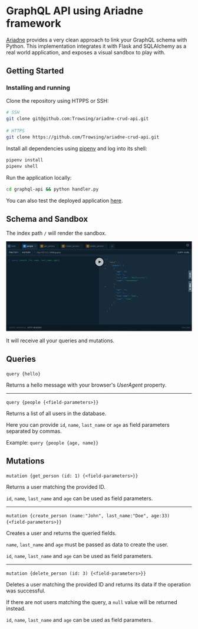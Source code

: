 # GraphQL API using Ariadne framework

[Ariadne](https://ariadnegraphql.org/) provides a very clean approach to link your GraphQL schema with Python. This implementation integrates it with Flask and SQLAlchemy as a real world application, and exposes a visual sandbox to play with.

## Getting Started

### Installing and running

Clone the repository using HTPPS or SSH:

```bash
# SSH
git clone git@github.com:Trowsing/ariadne-crud-api.git

# HTTPS
git clone https://github.com/Trowsing/ariadne-crud-api.git
```

Install all dependencies using [pipenv](https://pipenv.kennethreitz.org/en/latest/#install-pipenv-today) and log into its shell:

```bash
pipenv install
pipenv shell
```

Run the application locally:
```bash
cd graphql-api && python handler.py
```

You can also test the deployed application [here](https://ariadne-graph.herokuapp.com/).

## Schema and Sandbox

The index path `/` will render the sandbox.
 
![Sandbox](sandbox.png "Using the Sandbox")

It will receive all your queries and mutations.

## Queries

`query {hello}` 

Returns a hello message with your browser's *UserAgent* property.

---

`query {people {<field-parameters>}}`

Returns a list of all users in the database.
 
Here you can provide `id`, `name`, `last_name` or `age` as field parameters separated by commas.

Example: `query {people {age, name}}`


## Mutations


`mutation {get_person (id: 1) {<field-parameters>}}`

Returns a user matching the provided ID.

`id`, `name`, `last_name` and `age` can be used as field parameters.

---

`mutation {create_person (name:"John", last_name:"Doe", age:33) {<field-parameters>}}`

Creates a user and returns the queried fields.

`name`, `last_name` and `age` must be passed as data to create the user.

`id`, `name`, `last_name` and `age` can be used as field parameters.

---

`mutation {delete_person (id: 3) {<field-parameters>}}`

Deletes a user matching the provided ID and returns its data if the operation was successful.

If there are not users matching the query, a `null` value will be returned instead.

`id`, `name`, `last_name` and `age` can be used as field parameters.

